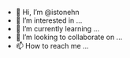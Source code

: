 - 👋 Hi, I’m @istonehn
- 👀 I’m interested in ...
- 🌱 I’m currently learning ...
- 💞️ I’m looking to collaborate on ...
- 📫 How to reach me ...

<!---
istonehn/istonehn is a ✨ special ✨ repository because its `README.md` (this file) appears on your GitHub profile.
You can click the Preview link to take a look at your changes.
--->
